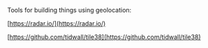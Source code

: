 ---
---

Tools for building things using geolocation:

[https://radar.io/](https://radar.io/)

[https://github.com/tidwall/tile38](https://github.com/tidwall/tile38)